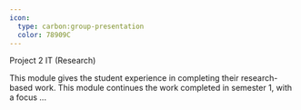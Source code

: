 ```yaml
---
icon:
  type: carbon:group-presentation
  color: 78909C
---
```

Project 2 IT (Research)

This module gives the student experience in completing their research-based work. This module continues the work completed in semester 1, with a focus ... 
